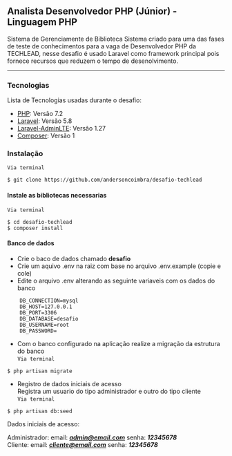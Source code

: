 ##  Analista Desenvolvedor PHP (Júnior) - Linguagem PHP
Sistema de Gerenciamente de Biblioteca
Sistema criado para  uma das fases de teste de conhecimentos para a vaga de Desenvolvedor PHP da TECHLEAD, nesse desafio é usado Laravel como framework principal pois fornece recursos que reduzem o tempo de desenolvimento.
***

### Tecnologias
Lista de Tecnologias usadas durante o desafio:
* [PHP](https://php.com/): Versão 7.2
* [Laravel](https://laravel.com/): Versão 5.8
* [Laravel-AdminLTE](https://adminlte.io/): Versão 1.27
* [Composer](composer.io): Versão 1

### Instalação 
```Via terminal```
```
$ git clone https://github.com/andersoncoimbra/desafio-techlead
```

#### Instale as bibliotecas necessarias 
```Via terminal```
```
$ cd desafio-techlead
$ composer install 
```

#### Banco de dados 

* Crie o baco de dados chamado **desafio**
* Crie um aquivo .env na raiz com base no arquivo .env.example (copie e cole)
* Edite o arquivo .env alterando as seguinte variaveis com os dados do banco

````TXT
    DB_CONNECTION=mysql
    DB_HOST=127.0.0.1
    DB_PORT=3306
    DB_DATABASE=desafio
    DB_USERNAME=root
    DB_PASSWORD=
````
* Com o banco configurado na aplicação realize a migração da estrutura do banco <br>
```Via terminal```
```
$ php artisan migrate
```
* Registro de dados iniciais de acesso<br>
Registra um usuario do tipo administrador e outro do tipo cliente<br> 
```Via terminal```
```
$ php artisan db:seed
```

Dados iniciais de acesso:
 
Administrador: email: ***admin@email.com*** senha: ***12345678*** <br>
Cliente: email: ***cliente@email.com*** senha: ***12345678*** <br>



